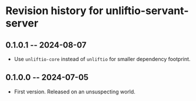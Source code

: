 # Revision history for unliftio-servant-server

## 0.1.0.1 -- 2024-08-07

* Use `unliftio-core` instead of `unliftio` for smaller dependency
  footprint.

## 0.1.0.0 -- 2024-07-05

* First version. Released on an unsuspecting world.
